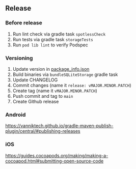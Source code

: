 ## Release

### Before release

1. Run lint check via gradle task `spotlessCheck`
2. Run tests via gradle task `storageTests`
3. Run `pod lib lint` to verify Podspec

### Versioning

1. Update version in [package_info.json](package_info.json)
2. Build binaries via `bundleSQLiteStorage` gradle task
3. Update CHANGELOG
4. Commit changes (name it `release: vMAJOR.MINOR.PATCH`)
5. Create tag (name it `vMAJOR.MINOR.PATCH`)
6. Push commit and tag to `main`
7. Create Github release

### Android

https://vanniktech.github.io/gradle-maven-publish-plugin/central/#publishing-releases

### iOS

https://guides.cocoapods.org/making/making-a-cocoapod.html#submitting-open-source-code
